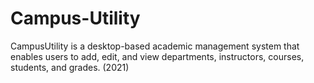 # Campus-Utility
CampusUtility is a desktop-based academic management system that enables users to add, edit, and view departments, instructors, courses, students, and grades. (2021)
